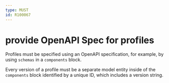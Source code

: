 ```yaml
---
type: MUST
id: R100067
---
```


# provide OpenAPI Spec for profiles

Profiles must be specified using an OpenAPI specification, for example, by using `schemas` in a `components` block.

Every version of a profile must be a separate model entity inside of the `components` block
identified by a unique ID, which includes a version string.
